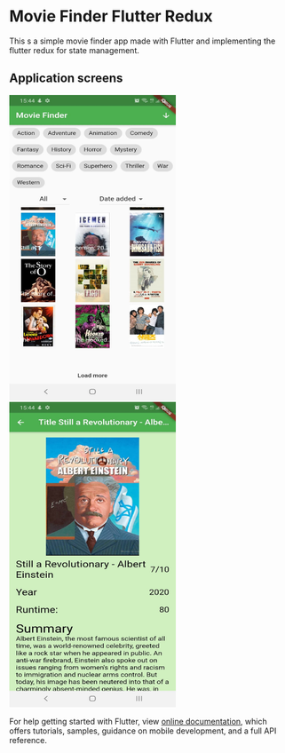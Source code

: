 # Movie Finder Flutter Redux

This s a simple movie finder app made with Flutter and implementing the flutter redux for state management.

## Application screens

<img src="assets/github_presentation_images/home_page.jpeg" width="300" height="550">

<img src="assets/github_presentation_images/details_page.jpeg" width="300" height="550">

For help getting started with Flutter, view
[online documentation](https://flutter.dev/docs), which offers tutorials,
samples, guidance on mobile development, and a full API reference.
